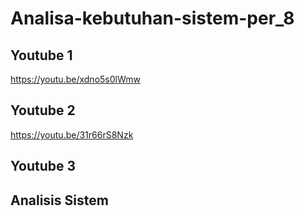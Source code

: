 # Analisa-kebutuhan-sistem-per_8

## Youtube 1
https://youtu.be/xdno5s0lWmw
## Youtube 2
https://youtu.be/31r66rS8Nzk
## Youtube 3

## Analisis Sistem

